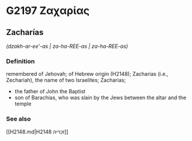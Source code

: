 # G2197 Ζαχαρίας

## Zacharías

_(dzakh-ar-ee'-as | za-ha-REE-as | za-ha-REE-as)_

### Definition

remembered of Jehovah; of Hebrew origin (H2148); Zacharias (i.e., Zechariah), the name of two Israelites; Zacharias; 

- the father of John the Baptist
- son of Barachias, who was slain by the Jews between the altar and the temple

### See also

[[H2148.md|H2148 זכריה]]
